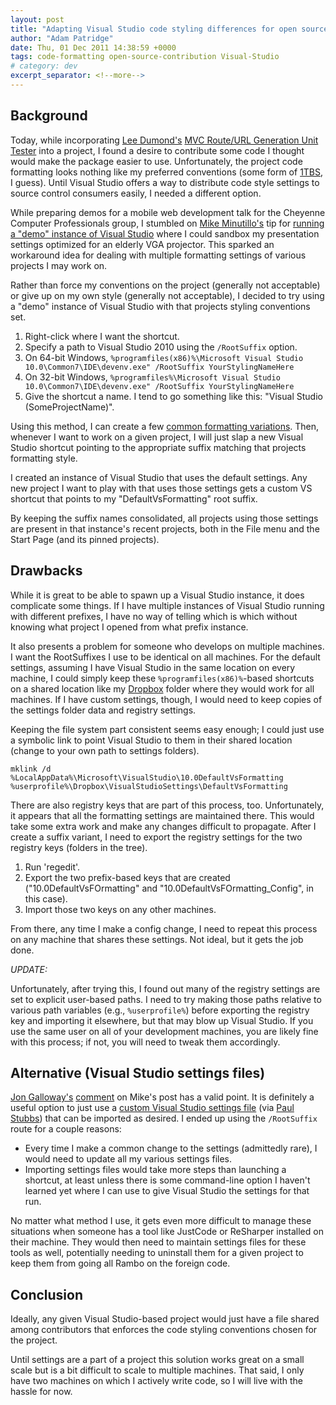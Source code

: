 ```yaml
---
layout: post
title: "Adapting Visual Studio code styling differences for open source project contribution"
author: "Adam Patridge"
date: Thu, 01 Dec 2011 14:38:59 +0000
tags: code-formatting open-source-contribution Visual-Studio
# category: dev
excerpt_separator: <!--more-->
---
```


## Background

Today, while incorporating [Lee Dumond's](https://twitter.com/#!/LeeDumond) [MVC Route/URL Generation Unit Tester](http://mvcrouteunittester.codeplex.com/) into a project, I found a desire to contribute some code I thought would make the package easier to use. Unfortunately, the project code formatting looks nothing like my preferred conventions (some form of [1TBS](http://en.wikipedia.org/wiki/Indent_style#Variant:_1TBS), I guess). Until Visual Studio offers a way to distribute code style settings to source control consumers easily, I needed a different option.

While preparing demos for a mobile web development talk for the Cheyenne Computer Professionals group, I stumbled on [Mike Minutillo's](http://twitter.com/wolfbyte) tip for [running a "demo" instance of Visual Studio](http://codermike.com/vs2010-demo-instance) where I could sandbox my presentation settings optimized for an elderly VGA projector. This sparked an workaround idea for dealing with multiple formatting settings of various projects I may work on.

Rather than force my conventions on the project (generally not acceptable) or give up on my own style (generally not acceptable), I decided to try using a "demo" instance of Visual Studio with that projects styling conventions set.

<!--more-->

1. Right-click where I want the shortcut.
1. Specify a path to Visual Studio 2010 using the `/RootSuffix` option.
  1. On 64-bit Windows, `%programfiles(x86)%\Microsoft Visual Studio 10.0\Common7\IDE\devenv.exe"
 /RootSuffix YourStylingNameHere`
  2. On 32-bit Windows, `%programfiles%\Microsoft Visual Studio 10.0\Common7\IDE\devenv.exe" /RootSuffix YourStylingNameHere`
1. Give the shortcut a name. I tend to go something like this: "Visual Studio (SomeProjectName)".

Using this method, I can create a few [common formatting variations](http://en.wikipedia.org/wiki/Indent_style). Then, whenever I want to work on a given project, I will just slap a new Visual Studio shortcut pointing to the appropriate suffix matching that projects formatting style.

I created an instance of Visual Studio that uses the default settings. Any new project I want to play with that uses those settings gets a custom VS shortcut that points to my "DefaultVsFormatting" root suffix.

By keeping the suffix names consolidated, all projects using those settings are present in that instance's recent projects, both in the File menu and the Start Page (and its pinned projects).

## Drawbacks

While it is great to be able to spawn up a Visual Studio instance, it does complicate some things. If I have multiple instances of Visual Studio running with different prefixes, I have no way of telling which is which without knowing what project I opened from what prefix instance.

It also presents a problem for someone who develops on multiple machines. I want the RootSuffixes I use to be identical on all machines. For the default settings, assuming I have Visual Studio in the same location on every machine, I could simply keep these `%programfiles(x86)%`-based shortcuts on a shared location like my [Dropbox](http://db.tt/MM5CStl) folder where they would work for all machines. If I have custom settings, though, I would need to keep copies of the settings folder data and registry settings.

Keeping the file system part consistent seems easy enough; I could just use a symbolic link to point Visual Studio to them in their shared location (change to your own path to settings folders).

    mklink /d %LocalAppData%\Microsoft\VisualStudio\10.0DefaultVsFormatting %userprofile%\Dropbox\VisualStudioSettings\DefaultVsFormatting
    
There are also registry keys that are part of this process, too. Unfortunately, it appears that all the formatting settings are maintained there. This would take some extra work and make any changes difficult to propagate. After I create a suffix variant, I need to export the registry settings for the two registry keys (folders in the tree).

1. Run 'regedit'.
2. Export the two prefix-based keys that are created ("10.0DefaultVsFOrmatting" and "10.0DefaultVsFOrmatting_Config", in this case).
3. Import those two keys on any other machines.

From there, any time I make a config change, I need to repeat this process on any machine that shares these settings. Not ideal, but it gets the job done.

*UPDATE:*

Unfortunately, after trying this, I found out many of the registry settings are set to explicit user-based paths. I need to try making those paths relative to various path variables (e.g., `%userprofile%`) before exporting the registry key and importing it elsewhere, but that may blow up Visual Studio. If you use the same user on all of your development machines, you are likely fine with this process; if not, you will need to tweak them accordingly.

## Alternative (Visual Studio settings files)

[Jon Galloway's](http://weblogs.asp.net/jgalloway/) [comment](http://codermike.com/vs2010-demo-instance#comment-223) on Mike's post has a valid point. It is definitely a useful option to just use a [custom Visual Studio settings file](http://blogs.msdn.com/b/pstubbs/archive/2010/06/16/presentation-mode-in-visual-studio.aspx)  (via [Paul Stubbs](http://social.msdn.microsoft.com/profile/paul%20stubbs%20%5Bmsft%5D/)) that can be imported as desired. I ended up using the `/RootSuffix` route for a couple reasons:

* Every time I make a common change to the settings (admittedly rare), I would need to update all my various settings files.
* Importing settings files would take more steps than launching a shortcut, at least unless there is some command-line option I haven't learned yet where I can use to give Visual Studio the settings for that run.

No matter what method I use, it gets even more difficult to manage these situations when someone has a tool like JustCode or ReSharper installed on their machine. They would then need to maintain settings files for these tools as well, potentially needing to uninstall them for a given project to keep them from going all Rambo on the foreign code.

## Conclusion

Ideally, any given Visual Studio-based project would just have a file shared among contributors that enforces the code styling conventions chosen for the project. 

Until settings are a part of a project this solution works great on a small scale but is a bit difficult to scale to multiple machines. That said, I only have two machines on which I actively write code, so I will live with the hassle for now.
